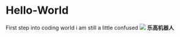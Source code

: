 # Hello-World
First step into coding world
i am still a little confused
![](https://cn.bing.com/images/search?view=detailV2&ccid=0yDkx29w&id=F215DCDC2AB04D723F31660D1AE401D79CAE6A9D&thid=OIP.0yDkx29wZWdXKWM436YQTwHaJ4&mediaurl=http%3a%2f%2fcache.lego.com%2fr%2fcatalogs%2f-%2fmedia%2fcatalogs%2fcharacters%2fmarvel%2f2016%2fcharactermugshots720x9600000s0004s0000drstrange.png%3fl.r2%3d9759072&exph=960&expw=720&q=%e4%b9%90%e9%ab%98+%e5%8d%9a%e5%a3%ab&simid=608038054255068201&selectedIndex=120&ajaxhist=0)
**乐高机器人**
